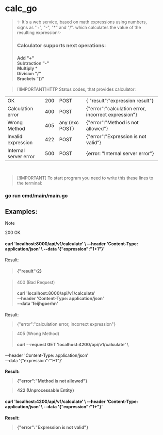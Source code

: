 # calc_go
> ✨
> It`s a web service, based on math expressions using numbers, signs as "+", "-", "*" and "/".
> which calculates the value of the resulting expression✨<br/>
> <h3>Calculator supports next operations:<h3>
> <h4> Add "+"<br/>
> Subtraction "-" <br/>
>Multiply * <br/>
> Division "/" <br/>
> Brackets "()"

>[!IMPORTANT]HTTP Status codes, that provides calculator:
<table>
  </thead>
  <tbody>
    <tr>
      <td>OK</td>
      <td>200</td>
      <td>POST</td>
      <td>{ "result":"expression result"}</td>
    </tr>
    <tr>
      <td>Calculation error</td>
      <td>400</td>
      <td>POST</td>
      <td>{"error":"calculation error, incorrect expression"}</td>
    </tr>
    <tr>
      <td>Wrong Method</td>
      <td>405</td>
      <td>any (exc POST)</td>
      <td>{"error":"Method is not allowed"}</td>
    </tr>
    <tr>
      <td>Invalid expression</td>
      <td>422</td>
      <td>POST</td>
      <td>{"error":"Expression is not valid"}</td>
    </tr>
    <tr>
      <td>Internal server error</td>
      <td>500</td>
      <td>POST</td>
      <td>{error: "Internal server error"}</td>
</tr>
</tbody></table><br>

>[!IMPORTANT] To start program you need to write this these lines to the terminal:
 <h3> go run cmd/main/main.go

<h2> Examples: </h2>

>[!NOTE] 
> 200 OK<br>
> <h4>curl 'localhost:8000/api/v1/calculate' \
>--header 'Content-Type: application/json' \
>--data '{"expression":"1+1"}' <h4>
> 
Result:
> <h4>{"result":2} <h4>

>400 (Bad Request) <h4>curl 'localhost:8000/api/v1/calculate' \
>--header 'Content-Type: application/json' \
>--data 'feijhgoerhn' <h4>
>
Result: 
>{"error":"calculation error, incorrect expression"}

> 405 (Wrong Method) 
> <h4>curl --request GET 'localhost:4200/api/v1/calculate' \
--header 'Content-Type: application/json' \
--data '{"expression":"1+1"}'<h4>

Result:
> {"error":"Method is not allowed"}

> 422 (Unprocessable Entity)
<h4>curl 'localhost:4200/api/v1/calculate' \
--header 'Content-Type: application/json' \
--data '{"expression":"1+"}' <h4>

Result:
>{"error":"Expression is not valid"}